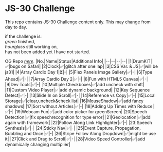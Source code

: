 # JS-30 Challenge
This repo contains JS-30 Challenge content only. This may change from day to day. 

if the challenge is:  
*green* finished,  
*hourglass* still working on,  
has not been added yet I have not started.  

OG Repo [*here*](https://github.com/wesbos/JavaScript30).
|No.|Name|Status|Additional Info|
|--|--|--|--|
|1|DrumKIT|:white_check_mark:|bugs on Safari|
|2|Clock|:white_check_mark:|glitch after one lap|
|3|CSS Var. & JS|:white_check_mark:|will be js31|
|4|Array Cardio Day 1|:hourglass_flowing_sand:|-|
|5|Flex Panels Image Gallery|:white_check_mark:|-|
|6|Type Ahead|:white_check_mark:|-|
|7|Array Cardio Day 2|:white_check_mark:|-|
|8|Fun with HTML5 Canvas|:white_check_mark:|-|
|9|Dev Tools|:white_check_mark:|-|
|10|Multiple Checkboxes|:white_check_mark:|add uncheck with shift|
|11|Custom Video Player|:white_check_mark:|add dynamic background|
|12|Key Sequence Detect|:white_check_mark:|-|
|13|Slide In on Scroll|:white_check_mark:|-|
|14|Reference vs Copy|:white_check_mark:|-|
|15|Local Storage|:white_check_mark:|clear,uncheck&check list|
|16|MouseShadow|:white_check_mark:|add fancy shadows|
|17|Sort without Articles|:white_check_mark:|-|
|18|Adding Up Times with Reduce|:white_check_mark:|-|
|19|Webcam Fun|:white_check_mark:|add color picker for greenScreen|
|20|Speech Detection|:white_check_mark:|fix speechrecognition for type error|
|21|Geolocation|:white_check_mark:|add again with framework|
|22|Follow Along Link Highlighter|:white_check_mark:|-|
|23|Speech Synthesis|:white_check_mark:|-|
|24|Sticky Nav|:white_check_mark:|-|
|25|Event Capture, Propagation, Bubbling and Once|:white_check_mark:|-|
|26|Stripe Follow Along Dropdown|:white_check_mark:|might be use it|
|27|Click and Drag to Scroll|:white_check_mark:|-|
|28|Video Speed Controller|:white_check_mark:|add dynamically changing multiplier|





